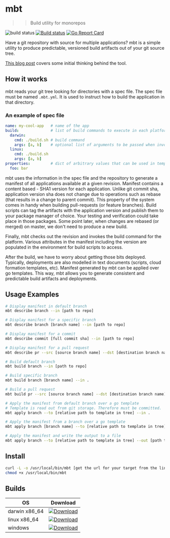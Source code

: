# mbt
>> Build utility for monorepos

![build status](https://travis-ci.org/buddyspike/mbt.svg?branch=master)
[![Build status](https://ci.appveyor.com/api/projects/status/vm1lat73uo80ckoj?svg=true)](https://ci.appveyor.com/project/buddyspike/mbt)
[![Go Report Card](https://goreportcard.com/badge/github.com/buddyspike/mbt)](https://goreportcard.com/report/github.com/buddyspike/mbt)

Have a git repository with source for multiple applications? 
mbt is a simple utility to produce predictable, versioned 
build artifacts out of your git source tree.

[This blog post](https://buddyspike.github.io/blog/post/building-modular-systems-with-mbt/) covers some initial thinking behind the tool.

## How it works
mbt reads your git tree looking for directories with a spec file. The 
spec file must be named `.mbt.yml`. It is used to 
instruct how to build the application in that directory.

### An example of spec file 
```yaml
name: my-cool-app   # name of the app
build:              # list of build commands to execute in each platform
  darwin:
    cmd: ./build.sh # build command
    args: [a, b]    # optional list of arguments to be passed when invoking the build command
  linux:
    cmd: ./build.sh
    args: [a, b]
properties:         # dict of arbitrary values that can be used in templates when running mbt apply
  foo: bar
```

mbt uses the information in the spec file and the repository to generate a 
manifest of all applications available at a given revision.
Manifest contains a content based - SHA1 version for each application.
Unlike git commit sha, application version sha does not change due to operations
such as rebase (that results in a change to parent commit). This property of 
the system comes in handy when building pull-requests (or feature branches).
Build scripts can tag the artifacts with the application version and publish them
to your package manager of choice. Your testing and verification could take 
place in those packages. Some point later, when changes are rebased (or merged)
on master, we don't need to produce a new build. 

Finally, mbt checks out the revision and invokes the build command 
for the platform. Various attributes in the manifest including the version 
are populated in the environment for build scripts to access.

After the build, we have to worry about getting those bits deployed. 
Typically, deployments are also modelled in text documents 
(scripts, cloud formation templates, etc).
Manifest generated by mbt can be applied over go templates. 
This way, mbt allows you to generate consistent and predictable build 
artifacts and deployments.

## Usage Examples
```sh
# Display manifest in default branch 
mbt describe branch --in [path to repo]

# Display manifest for a specific branch
mbt describe branch [branch name] --in [path to repo]

# Display manifest for a commit
mbt describe commit [full commit sha] --in [path to repo]

# Display manifest for a pull request
mbt describe pr --src [source branch name] --dst [destination branch name] --in [path to repo]

# Build default branch
mbt build branch --in [path to repo]

# Build specific branch 
mbt build branch [branch name] --in .

# Build a pull request
mbt build pr --src [source branch name] --dst [destination branch name] --in [path to repo]

# Apply the manifest from default branch over a go template
# Template is read out from git storage. Therefore must be committed.
mbt apply branch --to [relative path to template in tree] --in . 

# Apply the manifest from a branch over a go template
mbt apply branch [branch name] --to [relative path to template in tree] --in .

# Apply the manifest and write the output to a file
mbt apply branch --to [relative path to template in tree] --out [path to output file] --in .
```
## Install
```sh
curl -L -o /usr/local/bin/mbt [get the url for your target from the links below]
chmod +x /usr/local/bin/mbt
```
## Builds

|OS               |Download|
|-----------------|--------|
|darwin x86_64    |[![Download](https://api.bintray.com/packages/buddyspike/bin/mbt_darwin_x86_64/images/download.svg)](https://bintray.com/buddyspike/bin/mbt_darwin_x86_64/_latestVersion)|
|linux x86_64     |[![Download](https://api.bintray.com/packages/buddyspike/bin/mbt_linux_x86_64/images/download.svg)](https://bintray.com/buddyspike/bin/mbt_linux_x86_64/_latestVersion)|
|windows          |[ ![Download](https://api.bintray.com/packages/buddyspike/bin/mbt_windows_x86/images/download.svg) ](https://bintray.com/buddyspike/bin/mbt_windows_x86/_latestVersion)|

